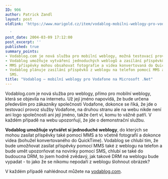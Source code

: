 ```yaml
---
ID: 906
author: Patrick Zandl
layout: post
oldlink: 'https://www.marigold.cz/item/vodablog-mobilni-weblogy-pro-vodafone-na-microsoft-net

  '
post_date: 2004-03-09 17:12:00
post_excerpt: ''
published: true
summary_points:
- Vodablog.com je nová služba pro mobilní weblogy, možná testovací provoz Vodafonu.
- Vodablog umožňuje vytváření jednoduchých weblogů a zasílání příspěvků pomocí MMS.
- MMS příspěvky mohou obsahovat fotografie a videa konvertovaná do QuickTime formátu.
- Vodablog plánuje zasílání příspěvků z weblogu na telefon pomocí MMS a upozornění
  SMS.
title: "Vodablog – mobilní weblogy pro Vodafone na Microsoft .Net"
---
```


<p>
Vodablog.com je nová služba pro weblogy, přímo pro mobilní weblogy, která se objevila na internetu. Už její jméno napovídá, že bude určena především pro zákazníky společnosti Vodafone, dokonce se říká, že jde o testovací provoz služby Vodafone, na druhou stranu ale na webu nikde není ani logo společnosti ani její jméno, takže čert ví, komu to vážně patří. V každém případě na webu upozorňují, že jde o demonstrační službu. </p>

<p>
<STRONG>Vodablog umožňuje vytvářet si jednoduché weblogy</STRONG>, do kterých se mohou zasílat příspěvky také pomocí MMS a to včetně fotografií a dokonce videa (bohužel konvertovaného do QuickTime). Vodablog se chlubí tím, že bude umožňovat zasílat příspěvky pomocí MMS také z weblogu na telefon a bude umět upozorňovat na novinky pomocí SMS, chlubí se také do budoucna DRM, to jsem hodně zvědavý, jak takové DRM na weblogu bude vypadat - to jako že se nikomu nepodaří z weblogu šlohnout obrázek?</p>

<p>
V každém případě nahlédnout můžete na <A href="http://www.vodablog.com/" target=_blank>vodablog.com</A>. </p>